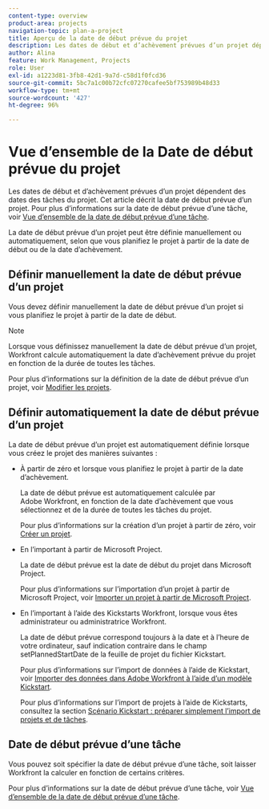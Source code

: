 ```yaml
---
content-type: overview
product-area: projects
navigation-topic: plan-a-project
title: Aperçu de la date de début prévue du projet
description: Les dates de début et d’achèvement prévues d’un projet dépendent des dates des tâches du projet. Cet article décrit la date de début prévue d’un projet.
author: Alina
feature: Work Management, Projects
role: User
exl-id: a1223d81-3fb8-42d1-9a7d-c58d1f0fcd36
source-git-commit: 5bc7a1c00b72cfc07270cafee5bf753989b48d33
workflow-type: tm+mt
source-wordcount: '427'
ht-degree: 96%

---
```


# Vue d’ensemble de la Date de début prévue du projet

<!--
<div data-mc-conditions="QuicksilverOrClassic.Draft mode">
<p>(NOTE: ???</p>
<p>This needs to be split in two articles, and add one to the Tasks area.</p>
<p>Linked to&nbsp;Understanding the Projected Start Date for Projects, Tasks, and Issues; Project Condition article. Linked to Managing User Allocations.) </p>
</div>
-->

Les dates de début et d’achèvement prévues d’un projet dépendent des dates des tâches du projet. Cet article décrit la date de début prévue d’un projet. Pour plus d’informations sur la date de début prévue d’une tâche, voir [Vue d’ensemble de la date de début prévue d’une tâche](../../../manage-work/tasks/task-information/task-planned-start-date.md).

La date de début prévue d’un projet peut être définie manuellement ou automatiquement, selon que vous planifiez le projet à partir de la date de début ou de la date d’achèvement.

## Définir manuellement la date de début prévue d’un projet

Vous devez définir manuellement la date de début prévue d’un projet si vous planifiez le projet à partir de la date de début.

>[!NOTE]
>
>Lorsque vous définissez manuellement la date de début prévue d’un projet, Workfront calcule automatiquement la date d’achèvement prévue du projet en fonction de la durée de toutes les tâches.

Pour plus d’informations sur la définition de la date de début prévue d’un projet, voir [Modifier les projets](../../../manage-work/projects/manage-projects/edit-projects.md).

<!--
<p data-mc-conditions="QuicksilverOrClassic.Draft mode">(NOTE: drafted below, to keep this as an overview article)</p>
-->

<!--
<ol data-mc-conditions="QuicksilverOrClassic.Draft mode">
<li value="1">  Click the <strong>Main Menu</strong> icon <img src="assets/main-menu-icon.png"> in the upper-right corner, then click <strong>Projects</strong>. </li>
<li value="2"> <p>  Click&nbsp; <strong>New Project</strong> then <strong>New Project</strong>. </p> <p>For more information about creating projects, see <a href="../../../manage-work/projects/create-projects/create-project.md" class="MCXref xref">Create a project</a>.</p> </li>
<li value="3">  Click the <strong>Edit Project</strong> icon in the upper-right corner. </li>
<li value="4">In the <strong>Schedule From</strong> field, select <strong>Start Date</strong>.</li>
<li value="5">Specify the <strong>Planned Start Date</strong> of the project.</li>
<li value="6"> <p>Click <strong>Save Changes</strong>.</p> <p>As you start adding tasks to your project, the <strong>Planned Completion Date</strong> of the project calculates based on the total Duration of all of the tasks.&nbsp;</p> </li>
</ol>
-->

## Définir automatiquement la date de début prévue d’un projet

La date de début prévue d’un projet est automatiquement définie lorsque vous créez le projet des manières suivantes :

* À partir de zéro et lorsque vous planifiez le projet à partir de la date d’achèvement.

  La date de début prévue est automatiquement calculée par Adobe Workfront, en fonction de la date d’achèvement que vous sélectionnez et de la durée de toutes les tâches du projet.

  Pour plus d’informations sur la création d’un projet à partir de zéro, voir [Créer un projet](../../../manage-work/projects/create-projects/create-project.md).

* En l’important à partir de Microsoft Project.

  La date de début prévue est la date de début du projet dans Microsoft Project.

  Pour plus d’informations sur l’importation d’un projet à partir de Microsoft Project, voir [Importer un projet à partir de Microsoft Project](../../../manage-work/projects/create-projects/import-project-from-ms-project.md).

* En l’important à l’aide des Kickstarts Workfront, lorsque vous êtes administrateur ou administratrice Workfront.

  La date de début prévue correspond toujours à la date et à l’heure de votre ordinateur, sauf indication contraire dans le champ setPlannedStartDate de la feuille de projet du fichier Kickstart.

  Pour plus d’informations sur l’import de données à l’aide de Kickstart, voir [Importer des données dans Adobe Workfront à l’aide d’un modèle Kickstart](../../../administration-and-setup/manage-workfront/using-kick-starts/import-data-via-kickstarts.md).

  Pour plus d’informations sur l’import de projets à l’aide de Kickstarts, consultez la section [Scénario Kickstart : préparer simplement l’import de projets et de tâches](../../../administration-and-setup/manage-workfront/using-kick-starts/kick-starts-scenario-simple-project-task-import-prep.md).

<!--
<div data-mc-conditions="QuicksilverOrClassic.Draft mode">
<p>(NOTE:drafted it, to keep this as an overview article)</p>
<p>To schedule a project from Completion Date:</p>
<ol>
<li value="1">  Click the <strong>Main Menu</strong> icon <img src="assets/main-menu-icon.png"> in the upper-right corner, then click <strong>Projects</strong>. </li>
<li value="2"> <p>  Click&nbsp; <strong>New Project</strong> then <strong>New Project</strong>. </p> <p>For more information about creating projects, see <a href="../../../manage-work/projects/create-projects/create-project.md" class="MCXref xref">Create a project</a>.</p> </li>
<li value="3">  Click the <strong>Edit Project</strong> icon in the upper-right corner. </li>
<li value="4">In the <strong>Schedule From</strong> field, select <strong>Completion Date</strong>.</li>
<li value="5">Specify the <strong>Planned Completion Date</strong> of the project.</li>
<li value="6"> <p>Click <strong>Save Changes</strong>.</p> <p>As you start adding tasks to your project, the <strong>Planned Start Date</strong> of the project calculates based on the total Duration of all of the tasks, counting backwards from the Planned Completion Date.&nbsp;</p> <p>For more information about Task Duration, see the article <a href="../../../manage-work/tasks/taskdurtn/task-duration-and-duration-type.md" class="MCXref xref">Overview of Task Duration and Duration Type</a>.</p> <p>The Planned Start Date of the project coincides, in this case, with the Planned Start Date of the first task on the project.</p> </li>
</ol>
</div>
-->

## Date de début prévue d’une tâche

Vous pouvez soit spécifier la date de début prévue d’une tâche, soit laisser Workfront la calculer en fonction de certains critères.

Pour plus d’informations sur la date de début prévue d’une tâche, voir [Vue d’ensemble de la date de début prévue d’une tâche](../../../manage-work/tasks/task-information/task-planned-start-date.md).

<!--
<div data-mc-conditions="QuicksilverOrClassic.Draft mode">
<h2> </h2>
<p>(NOTE: drafted and this content was moved to the article linked in the above paragraph)</p>
<p>The Planned Start Date of a task</p>
<p>You can either specify the Planned Start Date of a task, or you can leave it up to Workfront to calculate it depending on certain criteria.&nbsp;</p>
<ul>
<li><a href="#manually-set-the-planned-start-date-of-a-task" class="MCXref xref">Manually set the Planned Start Date of a task</a> </li>
<li><a href="#how-the-planned-start-date-is-calculated-for-a-task" class="MCXref xref">How the Planned Start Date is calculated for a task</a> </li>
</ul>
<p><strong>Manually set the Planned Start Date of a task</strong></p>
<p>Setting the Planned Start Date of a task depends on the type of Task Constraint you assign to the task.&nbsp;</p>
<p>You can manually set the Planned Start Date&nbsp;when creating a task, as described in&nbsp;the article <a href="../../../manage-work/tasks/create-tasks/create-tasks-in-project.md" class="MCXref xref">Create tasks in a project</a>.</p>
<p>You can manually specify the Planned Start Date when you select any of the following Task Constraints:&nbsp;</p>
<table border="1" cellspacing="15" cellpadding="1">
<col>
<col>
<thead>
<tr>
<th> <p><strong>Task Constraint Type</strong> </p> </th>
<th> <p><strong>Effect of Manually Changing the Planned Completion Date</strong> </p> </th>
</tr>
</thead>
<tbody>
<tr>
<td> <p>Must Start On</p> <p>Start No Earlier Than</p> <p>Start No Later Than</p> </td>
<td> <p><span class="s1">The Planned Completion Date is adjusted in order to keep the Duration the same.</span> </p> </td>
</tr>
<tr>
<td> <p>Fixed Dates</p> </td>
<td> <p>The Duration is adjusted in order to keep the Planned Completion Date the same.</p> </td>
</tr>
</tbody>
</table>
<p><strong>How the Planned Start Date is calculated for a task</strong></p>
<p>When it is calculated automatically by the system, the following can influence the Planned Start Date of a task:</p>
<ul>
<li> <p>The Start&nbsp;Date preference setting in the Tasks & Issues area in Setup</p> <p>Your Workfront or group administrator can determine whether a new task starts on the same date as the project's Planned Start&nbsp;Date or on the day you create the task.</p> <p>For information about Tasks &&nbsp;Issues preferences, see <a href="../../../administration-and-setup/set-up-workfront/configure-system-defaults/set-task-issue-preferences.md" class="MCXref xref">Configure system-wide task and issue preferences</a>.</p> </li>
<li> <p>Task Constraint</p> <p>For more information about Task Constraints, see the article <a href="../../../manage-work/tasks/task-constraints/task-constraint-overview.md" class="MCXref xref">Task Constraint overview</a></p> </li>
<li> <p>Task predecessor relationship</p> <p>For more information about task predecessors, see the article <a href="../../../manage-work/tasks/use-prdcssrs/predecessors-overview.md" class="MCXref xref">Overview of task predecessors</a>.</p> </li>
<li>Project Start Date, when the project is scheduled from Start Date.</li>
<li> <p>The time off schedule of the Primary&nbsp;Assignee of the task. </p> <p>When the Primary Assignee has time off scheduled during the duration of the task, the planned dates of the task adjust accordingly when the <strong>Consider user time off in task durations</strong> setting is selected for the <strong>User Time Off</strong> field. New projects inherit this setting from the Project&nbsp;Preferences area, but you can edit the setting at the project level. </p> <p>For example, if a task with a Constraint of As Soon As Possible is scheduled to start on June 1 and complete on June 3, and the Primary Assignee has June 1 marked for Time-off, the task Planned Start Date becomes June 2. </p> <p>For information about the <strong>User Time Off</strong> preference, see the articles <span href="../../../administration-and-setup/set-up-workfront/configure-system-defaults/set-project-preferences.md"><a href="../../../administration-and-setup/set-up-workfront/configure-system-defaults/set-project-preferences.md" class="MCXref xref">Configure system-wide project preferences</a></span> and <a href="../../../manage-work/projects/manage-projects/edit-projects.md" class="MCXref xref">Edit projects</a>.</p> </li>
</ul>
<p>When set automatically, the Planned Start Date&nbsp;is determined based on the following calculation:&nbsp;</p>
<p><code>Planned Start Date = Planned Completion Date - Task Duration</code> </p>
<p>For example, if your task has a Completion Date of September 16 and a duration of 10 days, the Planned Start Date is September 6.</p> <note type="note"> &nbsp;The Update Type for the project must also be&nbsp;set to 'Automatic and On Change' or 'Automatically' in order for the Planned Hours and Duration to be automatically&nbsp;adjusted.
<br>For more information about the Update Type, see the article
<a href="../../../manage-work/projects/manage-projects/select-project-update-type.md" class="MCXref xref">Select the project Update Type </a>.
</note>
</div>
-->
